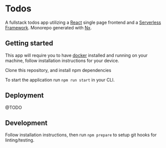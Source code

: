 # Todos

A fullstack todos app utilizing a [React](https://reactjs.org) single page frontend and a [Serverless Framework](https://www.serverless.com/framework/docs). Monorepo generated with [Nx](docs/nx.md).

## Getting started

This app will require you to have [docker](https://docs.docker.com/get-docker/) installed and running on your machine, follow installation instructions for your device.

Clone this repository, and install npm dependencies

To start the application run `npm run start` in your CLI.

## Deployment

@TODO

## Development

Follow installation instructions, then run `npm prepare` to setup git hooks for linting/testing.
